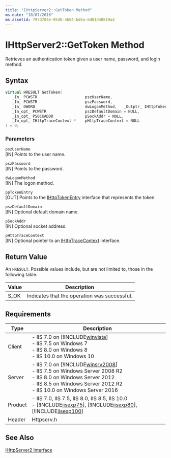 ```yaml
---
title: "IHttpServer2::GetToken Method"
ms.date: "10/07/2016"
ms.assetid: 797d704e-9540-4b04-bd6a-6d01d48819a4
---
```

# IHttpServer2::GetToken Method
Retrieves an authentication token given a user name, password, and login method.  
  
## Syntax  
  
```cpp  
virtual HRESULT GetToken(  
   _In_ PCWSTR                     pszUserName,  
   _In_ PCWSTR                     pszPassword,  
   _In_ DWORD                      dwLogonMethod,   _Outptr_ IHttpTokenEntry **      ppTokenEntry,  
   _In_opt_ PCWSTR                 pszDefaultDomain = NULL,  
   _In_opt_ PSOCKADDR              pSockAddr = NULL,  
   _In_opt_ IHttpTraceContext *    pHttpTraceContext = NULL  
) = 0;  
```  
  
### Parameters  
 `pszUserName`  
 [IN] Points to the user name.  
  
 `pszPassword`  
 [IN] Points to the password.  
  
 `dwLogonMethod`  
 [IN] The logon method.  
  
 `ppTokenEntry`  
 [OUT] Points to the [IHttpTokenEntry](../../web-development-reference\native-code-api-reference/ihttptokenentry-interface.md) interface that represents the token.  
  
 `pszDefaultDomain`  
 [IN] Optional default domain name.  
  
 `pSockAddr`  
 [IN] Optional socket address.  
  
 `pHttpTraceContext`  
 [IN] Optional pointer to an [IHttpTraceContext](../../web-development-reference\native-code-api-reference/ihttptracecontext-interface.md) interface.  
  
## Return Value  
 An `HRESULT`. Possible values include, but are not limited to, those in the following table.  
  
|Value|Description|  
|-----------|-----------------|  
|S_OK|Indicates that the operation was successful.|  
  
## Requirements  
  
|Type|Description|  
|----------|-----------------|  
|Client|-   IIS 7.0 on [!INCLUDE[winvista](../../wmi-provider/includes/winvista-md.md)]<br />-   IIS 7.5 on Windows 7<br />-   IIS 8.0 on Windows 8<br />-   IIS 10.0 on Windows 10|  
|Server|-   IIS 7.0 on [!INCLUDE[winsrv2008](../../wmi-provider/includes/winsrv2008-md.md)]<br />-   IIS 7.5 on Windows Server 2008 R2<br />-   IIS 8.0 on Windows Server 2012<br />-   IIS 8.5 on Windows Server 2012 R2<br />-   IIS 10.0 on Windows Server 2016|  
|Product|-   IIS 7.0, IIS 7.5, IIS 8.0, IIS 8.5, IIS 10.0<br />-   [!INCLUDE[iisexp75](../../web-development-reference/native-code-api-reference/includes/iisexp75-md.md)], [!INCLUDE[iisexp80](../../web-development-reference/native-code-api-reference/includes/iisexp80-md.md)], [!INCLUDE[iisexp100](../../web-development-reference/native-code-api-reference/includes/iisexp100-md.md)]|  
|Header|Httpserv.h|  
  
## See Also  
 [IHttpServer2 Interface](../../web-development-reference\native-code-api-reference/ihttpserver2-interface.md)
